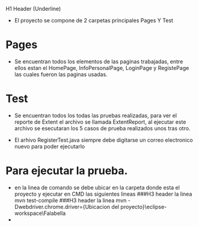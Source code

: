 H1 Header (Underline)
- El proyecto se compone de 2 carpetas principales Pages Y Test 

# Pages
- Se encuentran todos los elementos de las paginas trabajadas, entre ellos estan el HomePage, InfoPersonalPage, LoginPage y RegistePage las cuales fueron las paginas usadas.

# Test
- Se encuentran todos los todas las pruebas realizadas, para ver el reporte de Extent el archivo se llamada ExtentReport, al ejecutar este archivo se esecutaran los 5 casos de prueba realizados unos tras otro.

- El arhivo RegisterTest.java siempre debe digitarse un correo electronico nuevo para poder ejecutarlo



# Para ejecutar la prueba.
- en la linea de comando se debe ubicar en la carpeta donde esta el proyecto y ejecutar en CMD las siguientes lineas
###H3 header la linea mvn test-compile
###H3 header la linea mvn -Dwebdriver.chrome.driver={Ubicacion del proyecto}\eclipse-workspace\Falabella
- 
